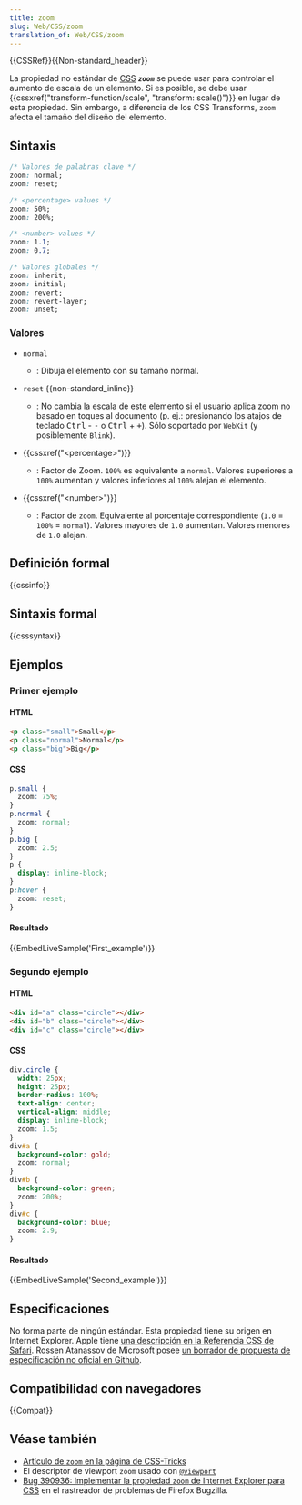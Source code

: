 ```yaml
---
title: zoom
slug: Web/CSS/zoom
translation_of: Web/CSS/zoom
---
```


{{CSSRef}}{{Non-standard_header}}

La propiedad no estándar de [CSS](/es/docs/Web/CSS) **_`zoom`_** se puede usar para controlar el aumento de escala de un elemento. Si es posible, se debe usar {{cssxref("transform-function/scale", "transform: scale()")}}  en lugar de esta propiedad. Sin embargo, a diferencia de los CSS Transforms, `zoom` afecta el tamaño del diseño del elemento.

## Sintaxis

```css
/* Valores de palabras clave */
zoom: normal;
zoom: reset;

/* <percentage> values */
zoom: 50%;
zoom: 200%;

/* <number> values */
zoom: 1.1;
zoom: 0.7;

/* Valores globales */
zoom: inherit;
zoom: initial;
zoom: revert;
zoom: revert-layer;
zoom: unset;
```

### Valores

- `normal`
  - : Dibuja el elemento con su tamaño normal.
- `reset` {{non-standard_inline}}

  - : No cambia la escala de este elemento si el usuario aplica zoom no basado en toques al documento (p. ej.: presionando los atajos de teclado <kbd>Ctrl</kbd> \- <kbd>-</kbd> o <kbd>Ctrl</kbd> \+ <kbd>+</kbd>). Sólo soportado por `WebKit` (y posiblemente `Blink`).

- {{cssxref("&lt;percentage&gt;")}}
  - : Factor de Zoom. `100%` es equivalente a  `normal`. Valores superiores a `100%` aumentan y valores inferiores al `100%` alejan el elemento.

- {{cssxref("&lt;number&gt;")}}
  - : Factor de `zoom`. Equivalente al porcentaje correspondiente (`1.0` = `100%` = `normal`). Valores mayores de `1.0` aumentan. Valores menores de `1.0` alejan.

## Definición formal

{{cssinfo}}

## Sintaxis formal

{{csssyntax}}

## Ejemplos

### Primer ejemplo

#### HTML

```html
<p class="small">Small</p>
<p class="normal">Normal</p>
<p class="big">Big</p>
```

#### CSS

```css
p.small {
  zoom: 75%;
}
p.normal {
  zoom: normal;
}
p.big {
  zoom: 2.5;
}
p {
  display: inline-block;
}
p:hover {
  zoom: reset;
}
```

#### Resultado

{{EmbedLiveSample('First_example')}}

### Segundo ejemplo

#### HTML

```html
<div id="a" class="circle"></div>
<div id="b" class="circle"></div>
<div id="c" class="circle"></div>
```

#### CSS

```css
div.circle {
  width: 25px;
  height: 25px;
  border-radius: 100%;
  text-align: center;
  vertical-align: middle;
  display: inline-block;
  zoom: 1.5;
}
div#a {
  background-color: gold;
  zoom: normal;
}
div#b {
  background-color: green;
  zoom: 200%;
}
div#c {
  background-color: blue;
  zoom: 2.9;
}
```

#### Resultado

{{EmbedLiveSample('Second_example')}}

## Especificaciones

No forma parte de ningún estándar. Esta propiedad tiene su origen en Internet Explorer. Apple tiene [una descripción en la Referencia CSS de Safari](https://developer.apple.com/library/archive/documentation/AppleApplications/Reference/SafariCSSRef/Articles/StandardCSSProperties.html#//apple_ref/doc/uid/TP30001266-SW15). Rossen Atanassov de Microsoft posee [un borrador de propuesta de especificación no oficial en Github](https://cdn.jsdelivr.net/gh/atanassov/css-zoom@master/Overview.html).


## Compatibilidad con navegadores

{{Compat}}

## Véase también

- [Artículo de `zoom` en la página de CSS-Tricks](https://css-tricks.com/almanac/properties/z/zoom/)
- El descriptor de viewport `zoom` usado con [`@viewport`](/es/docs/Web/CSS/@viewport)
- [Bug 390936: Implementar la propiedad `zoom` de Internet Explorer para CSS](https://bugzilla.mozilla.org/show_bug.cgi?id=390936) en el rastreador de problemas de Firefox Bugzilla.
